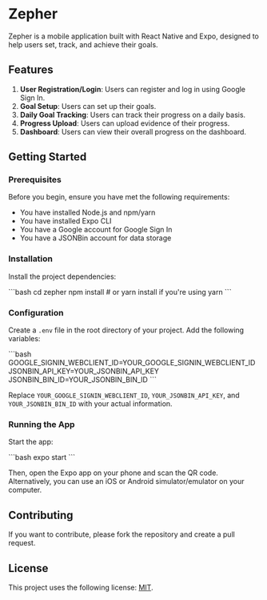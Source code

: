 # Zepher

Zepher is a mobile application built with React Native and Expo, designed to help users set, track, and achieve their goals.

## Features

1. **User Registration/Login**: Users can register and log in using Google Sign In.
2. **Goal Setup**: Users can set up their goals.
3. **Daily Goal Tracking**: Users can track their progress on a daily basis.
4. **Progress Upload**: Users can upload evidence of their progress.
5. **Dashboard**: Users can view their overall progress on the dashboard.

## Getting Started

### Prerequisites

Before you begin, ensure you have met the following requirements:

* You have installed Node.js and npm/yarn
* You have installed Expo CLI
* You have a Google account for Google Sign In
* You have a JSONBin account for data storage

### Installation

Install the project dependencies:

\`\`\`bash
cd zepher
npm install # or yarn install if you're using yarn
\`\`\`

### Configuration

Create a `.env` file in the root directory of your project. Add the following variables:

\`\`\`bash
GOOGLE_SIGNIN_WEBCLIENT_ID=YOUR_GOOGLE_SIGNIN_WEBCLIENT_ID
JSONBIN_API_KEY=YOUR_JSONBIN_API_KEY
JSONBIN_BIN_ID=YOUR_JSONBIN_BIN_ID
\`\`\`

Replace `YOUR_GOOGLE_SIGNIN_WEBCLIENT_ID`, `YOUR_JSONBIN_API_KEY`, and `YOUR_JSONBIN_BIN_ID` with your actual information.

### Running the App

Start the app:

\`\`\`bash
expo start
\`\`\`

Then, open the Expo app on your phone and scan the QR code. Alternatively, you can use an iOS or Android simulator/emulator on your computer.

## Contributing

If you want to contribute, please fork the repository and create a pull request.

## License

This project uses the following license: [MIT](https://opensource.org/licenses/MIT).
